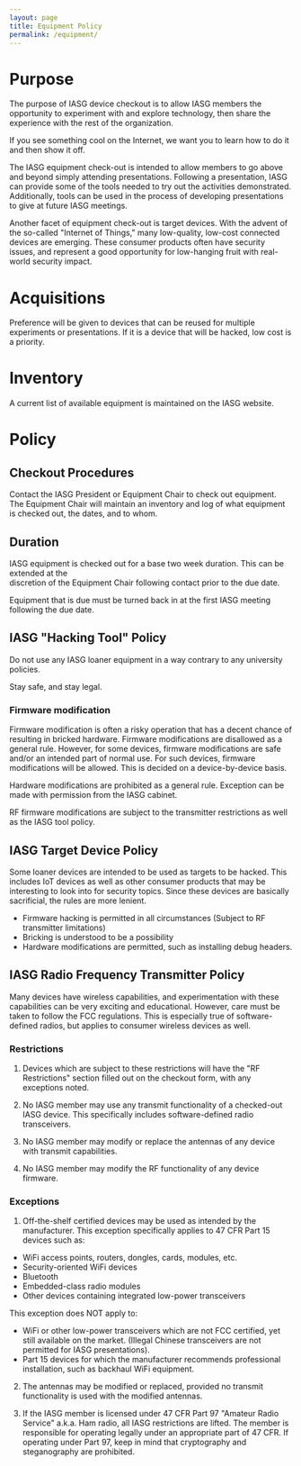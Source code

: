 ```yaml
---
layout: page
title: Equipment Policy
permalink: /equipment/
---
```

# Purpose

The purpose of IASG device checkout is to allow IASG members the opportunity
to experiment with and explore technology, then share the experience
with the rest of the organization. 

If you see something cool on the Internet, we want you to learn how to do it
and then show it off.

The IASG equipment check-out is intended to allow members to go above and beyond
simply attending presentations. Following a presentation, IASG can provide some of
the tools needed to try out the activities demonstrated. Additionally, tools can
be used in the process of developing presentations to give at future IASG meetings.

Another facet of equipment check-out is target devices. With the advent of the so-called
"Internet of Things," many low-quality, low-cost connected devices are emerging. These
consumer products often have security issues, and represent a good opportunity for
low-hanging fruit with real-world security impact.

# Acquisitions

Preference will be given to devices that can be reused for multiple experiments or presentations. 
If it is a device that will be hacked, low cost is a priority.

# Inventory

A current list of available equipment is maintained on the IASG website.

# Policy

## Checkout Procedures
Contact the IASG President or Equipment Chair to check out equipment. The Equipment Chair
will maintain an inventory and log of what equipment is checked out, the dates, and to 
whom.
                                                                                                                                                                                                
## Duration                                                                                                                                                                                     
                                                                                                                                                                                                
IASG equipment is checked out for a base two week duration. This can be extended at the                                                                                                         
discretion of the Equipment Chair following contact prior to the due date.                                                                                                                      
                                                                                                                                                                                                
Equipment that is due must be turned back in at the first IASG meeting following the due date.                                                                                                  

## IASG "Hacking Tool" Policy

Do not use any IASG loaner equipment in a way contrary to any university policies.

Stay safe, and stay legal. 

### Firmware modification

Firmware modification is often a risky operation that has a decent chance of
resulting in bricked hardware. Firmware modifications are disallowed as a 
general rule. However, for some devices, firmware modifications are safe
and/or an intended  part of normal use. For such devices, firmware
modifications will be allowed. This is decided on a device-by-device basis.

Hardware modifications are prohibited as a general rule. Exception can be made
with permission from the IASG cabinet.

RF firmware modifications are subject to the transmitter restrictions
as well as the IASG tool policy.

## IASG Target Device Policy

Some loaner devices are intended to be used as targets to be hacked. This
includes IoT devices as well as other consumer products that may be interesting
to look into for security topics. Since these devices are basically sacrificial,
the rules are more lenient.

- Firmware hacking is permitted in all circumstances (Subject to RF transmitter limitations)
- Bricking is understood to be a possibility
- Hardware modifications are permitted, such as installing debug headers.

## IASG Radio Frequency Transmitter Policy

Many devices have wireless capabilities, and experimentation with these
capabilities can be very exciting and educational. However, care must
be taken to follow the FCC regulations. This is especially true of software-defined
radios, but applies to consumer wireless devices as well.

### Restrictions
1. Devices which are subject to these restrictions will have the "RF Restrictions" section
filled out on the checkout form, with any exceptions noted.

2. No IASG member may use any transmit functionality of a checked-out IASG device. This
specifically includes software-defined radio transceivers.

3. No IASG member may modify or replace the antennas of any device with transmit capabilities.

4. No IASG member may modify the RF functionality of any device firmware.

### Exceptions

1. Off-the-shelf certified devices may be used as intended by the manufacturer. This
exception specifically applies to 47 CFR Part 15 devices such as:

- WiFi access points, routers, dongles, cards, modules, etc.
- Security-oriented WiFi devices
- Bluetooth
- Embedded-class radio modules
- Other devices containing integrated low-power transceivers

This exception does NOT apply to:

- WiFi or other low-power transceivers which are not FCC certified, 
yet still available on the market. (Illegal Chinese transceivers are not
permitted for IASG presentations).
- Part 15 devices for which the manufacturer recommends professional
installation, such as backhaul WiFi equipment.

2. The antennas may be modified or replaced, provided no transmit functionality
is used with the modified antennas.

3. If the IASG member is licensed under 47 CFR Part 97 "Amateur Radio Service" a.k.a.
Ham radio, all IASG restrictions are lifted. The member is responsible for operating
legally under an appropriate part of 47 CFR. If operating under Part 97, keep in
mind that cryptography and steganography are prohibited.
